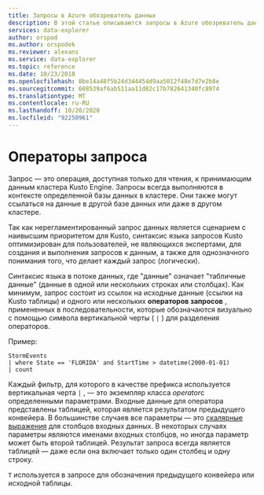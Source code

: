 ```yaml
---
title: Запросы в Azure обозреватель данных
description: В этой статье описываются запросы в Azure обозреватель данных.
services: data-explorer
author: orspod
ms.author: orspodek
ms.reviewer: alexans
ms.service: data-explorer
ms.topic: reference
ms.date: 10/23/2018
ms.openlocfilehash: 8be14a48f5b24d344454d9aa5012f48e7d7e2b8e
ms.sourcegitcommit: 608539af6ab511aa11d82c17b782641340fc8974
ms.translationtype: MT
ms.contentlocale: ru-RU
ms.lasthandoff: 10/20/2020
ms.locfileid: "92250961"
---
```

# <a name="query-operators"></a>Операторы запроса

Запрос — это операция, доступная только для чтения, к принимающим данным кластера Kusto Engine. Запросы всегда выполняются в контексте определенной базы данных в кластере. Они также могут ссылаться на данные в другой базе данных или даже в другом кластере.

Так как нерегламентированный запрос данных является сценарием с наивысшим приоритетом для Kusto, синтаксис языка запросов Kusto оптимизирован для пользователей, не являющихся экспертами, для создания и выполнения запросов к данным, а также для однозначного понимания того, что делает каждый запрос (логически).

Синтаксис языка в потоке данных, где "данные" означает "табличные данные" (данные в одной или нескольких строках или столбцах). Как минимум, запрос состоит из ссылок на исходные данные (ссылки на Kusto таблицы) и одного или нескольких **операторов запросов** , примененных в последовательности, которые обозначаются визуально с помощью символа вертикальной черты ( `|` ) для разделения операторов.

Пример:

<!-- csl: https://help.kusto.windows.net:443/Samples -->
```kusto
StormEvents 
| where State == 'FLORIDA' and StartTime > datetime(2000-01-01)
| count
```

Каждый фильтр, для которого в качестве префикса используется вертикальная черта `|` , — это экземпляр класса *operator*с определенными параметрами. Входные данные для оператора представлены таблицей, которая является результатом предыдущего конвейера. В большинстве случаев все параметры — это [скалярные выражения](./scalar-data-types/index.md) для столбцов входных данных.
В некоторых случаях параметры являются именами входных столбцов, но иногда параметр может быть второй таблицей. Результат запроса всегда является таблицей — даже если она включает только один столбец и одну строку.

`T` используется в запросе для обозначения предыдущего конвейера или исходной таблицы.
